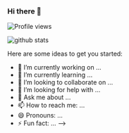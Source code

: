 ### Hi there 👋

![Profile views](https://gpvc.arturio.dev/janfalih17)

![github stats](https://github-readme-stats.vercel.app/api?username=janfalih17&show_icons=true)

Here are some ideas to get you started:

- 🔭 I’m currently working on ...
- 🌱 I’m currently learning ...
- 👯 I’m looking to collaborate on ...
- 🤔 I’m looking for help with ...
- 💬 Ask me about ...
- 📫 How to reach me: ...
- 😄 Pronouns: ...
- ⚡ Fun fact: ...
-->
